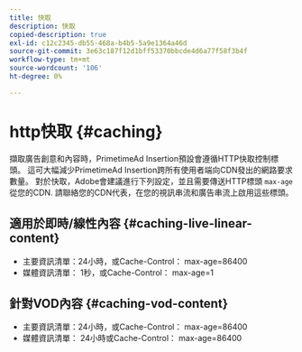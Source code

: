 ```yaml
---
title: 快取
description: 快取
copied-description: true
exl-id: c12c2345-db55-468a-b4b5-5a9e1364a46d
source-git-commit: 3e63c187f12d1bff53370bbcde4d6a77f58f3b4f
workflow-type: tm+mt
source-wordcount: '106'
ht-degree: 0%

---
```


# http快取 {#caching}

擷取廣告創意和內容時，PrimetimeAd Insertion預設會遵循HTTP快取控制標頭。  這可大幅減少PrimetimeAd Insertion跨所有使用者端向CDN發出的網路要求數量。  對於快取，Adobe會建議進行下列設定，並且需要傳送HTTP標頭 `max-age` 從您的CDN.  請聯絡您的CDN代表，在您的視訊串流和廣告串流上啟用這些標頭。

## 適用於即時/線性內容 {#caching-live-linear-content}

* 主要資訊清單：24小時，或Cache-Control： max-age=86400
* 媒體資訊清單： 1秒，或Cache-Control： max-age=1

## 針對VOD內容 {#caching-vod-content}

* 主要資訊清單：24小時，或Cache-Control： max-age=86400
* 媒體資訊清單： 24小時或Cache-Control： max-age=86400
